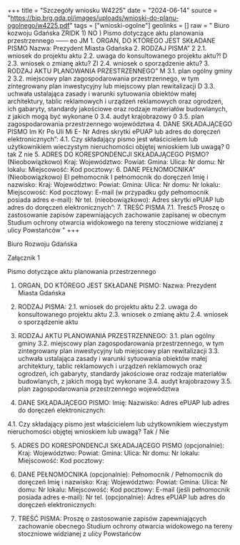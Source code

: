 +++
title = "Szczegóły wniosku W4225"
date = "2024-06-14"
source = "https://bip.brg.gda.pl/images/uploads/wnioski-do-planu-ogolnego/w4225.pdf"
tags = ["wnioski-ogolne"]
geolinks = []
raw = " Biuro kozwoju Gdańska  ZRIDK 1)  NO )  Pismo dotyczące aktu planowania przestrzennego —— eo JM 1. ORGAN, DO KTÓREGO JEST SKŁADANE PISMO Nazwa: Prezydent Miasta Gdańska 2. RODZAJ PISMA” 2 2.1. wniosek do projektu aktu  2.2. uwaga do konsultowanego projektu aktu?! D 2.3. wniosek o zmianę aktu? ZI 2.4. wniosek o sporządzenie aktu? 3. RODZAJ AKTU PLANOWANIA PRZESTRZENNEGO” M 3.1. plan ogólny gminy 2 3.2. miejscowy plan zagospodarowania przestrzennego, w tym zintegrowany plan inwestycyjny lub miejscowy plan rewitalizacji D 3.3. uchwała ustalająca zasady i warunki sytuowania obiektów małej architektury, tablic reklamowych i urządzeń reklamowych oraz ogrodzeń, ich gabaryty, standardy jakościowe oraz rodzaje materiałów budowlanych, z jakich mogą być wykonane 0 3.4. audyt krajobrazowy 0 3.5. plan zagospodarowania przestrzennego województwa 4. DANE SKŁADAJĄCEGO PISMO Im Kr Po Uli Mi E- Nr Adres skrytki ePUAP lub adres do doręczeń elektronicznych”: 4.1. Czy składający pismo jest właścicielem lub użytkownikiem wieczystym nieruchomości objętej wnioskiem lub uwagą? 0 tak Z nie 5. ADRES DO KORESPONDENCJI SKŁADAJĄCEGO PISMO? (Nieobowiązkowo) Kraj: Województwo: Powiat: Gmina: Ulica: Nr domu: Nr lokalu: Miejscowość: Kod pocztowy: 6. DANE PEŁNOMOCNIKA” (Nieobowiązkowo) El pełnomocnik I pełnomocnik do doręczeń Imię i nazwisko: Kraj: Województwo: Powiat: Gmina: Ulica: Nr domu: Nr lokalu: Miejscowość: Kod pocztowy: E-mail (w przypadku gdy pełnomocnik posiada adres e-mail): Nr tel. (nieobowiązkowo): Adres skrytki ePUAP lub adres do doręczeń elektronicznych”: 7. TREŚĆ PISMA 7.1. Treść5 Proszę o zastosowanie zapisów zapewniających zachowanie zapisanej w obecnym Studium ochrony otwarcia widokowego na tereny stoczniowe widzianej z ulicy Powstańców "
+++

Biuro Rozwoju Gdańska

Załącznik 1

Pismo dotyczące aktu planowania przestrzennego

1. ORGAN, DO KTÓREGO JEST SKŁADANE PISMO:
Nazwa: Prezydent Miasta Gdańska

2. RODZAJ PISMA:
2.1. wniosek do projektu aktu
2.2. uwaga do konsultowanego projektu aktu
2.3. wniosek o zmianę aktu
2.4. wniosek o sporządzenie aktu

3. RODZAJ AKTU PLANOWANIA PRZESTRZENNEGO:
3.1. plan ogólny gminy
3.2. miejscowy plan zagospodarowania przestrzennego, w tym zintegrowany plan inwestycyjny lub miejscowy plan rewitalizacji
3.3. uchwała ustalająca zasady i warunki sytuowania obiektów małej architektury, tablic reklamowych i urządzeń reklamowych oraz ogrodzeń, ich gabaryty, standardy jakościowe oraz rodzaje materiałów budowlanych, z jakich mogą być wykonane
3.4. audyt krajobrazowy
3.5. plan zagospodarowania przestrzennego województwa

4. DANE SKŁADAJĄCEGO PISMO:
Imię:
Nazwisko:
Adres ePUAP lub adres do doręczeń elektronicznych:

4.1. Czy składający pismo jest właścicielem lub użytkownikiem wieczystym nieruchomości objętej wnioskiem lub uwagą? Tak / Nie

5. ADRES DO KORESPONDENCJI SKŁADAJĄCEGO PISMO (opcjonalnie):
Kraj:
Województwo:
Powiat:
Gmina:
Ulica:
Nr domu:
Nr lokalu:
Miejscowość:
Kod pocztowy:

6. DANE PEŁNOMOCNIKA (opcjonalnie):
Pełnomocnik / Pełnomocnik do doręczeń
Imię i nazwisko:
Kraj:
Województwo:
Powiat:
Gmina:
Ulica:
Nr domu:
Nr lokalu:
Miejscowość:
Kod pocztowy:
E-mail (jeśli pełnomocnik posiada adres e-mail):
Nr tel. (opcjonalnie):
Adres ePUAP lub adres do doręczeń elektronicznych:

7. TREŚĆ PISMA:
Proszę o zastosowanie zapisów zapewniających zachowanie obecnego Studium ochrony otwarcia widokowego na tereny stoczniowe widzianej z ulicy Powstańców


